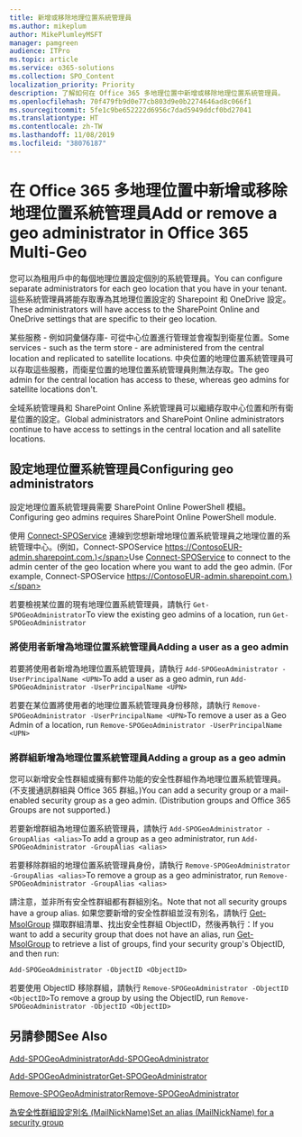 ```yaml
---
title: 新增或移除地理位置系統管理員
ms.author: mikeplum
author: MikePlumleyMSFT
manager: pamgreen
audience: ITPro
ms.topic: article
ms.service: o365-solutions
ms.collection: SPO_Content
localization_priority: Priority
description: 了解如何在 Office 365 多地理位置中新增或移除地理位置系統管理員。
ms.openlocfilehash: 70f479fb9d0e77cb803d9e0b2274646ad8c066f1
ms.sourcegitcommit: 5fe1c9be652222d6956c7dad5949ddcf0bd27041
ms.translationtype: HT
ms.contentlocale: zh-TW
ms.lasthandoff: 11/08/2019
ms.locfileid: "38076187"
---
```

# <a name="add-or-remove-a-geo-administrator-in-office-365-multi-geo"></a><span data-ttu-id="0cb4a-103">在 Office 365 多地理位置中新增或移除地理位置系統管理員</span><span class="sxs-lookup"><span data-stu-id="0cb4a-103">Add or remove a geo administrator in Office 365 Multi-Geo</span></span>

<span data-ttu-id="0cb4a-104">您可以為租用戶中的每個地理位置設定個別的系統管理員。</span><span class="sxs-lookup"><span data-stu-id="0cb4a-104">You can configure separate administrators for each geo location that you have in your tenant.</span></span> <span data-ttu-id="0cb4a-105">這些系統管理員將能存取專為其地理位置設定的 Sharepoint 和 OneDrive 設定。</span><span class="sxs-lookup"><span data-stu-id="0cb4a-105">These administrators will have access to the SharePoint Online and OneDrive settings that are specific to their geo location.</span></span>

<span data-ttu-id="0cb4a-106">某些服務 - 例如詞彙儲存庫- 可從中心位置進行管理並會複製到衛星位置。</span><span class="sxs-lookup"><span data-stu-id="0cb4a-106">Some services - such as the term store - are administered from the central location and replicated to satellite locations.</span></span> <span data-ttu-id="0cb4a-107">中央位置的地理位置系統管理員可以存取這些服務，而衛星位置的地理位置系統管理員則無法存取。</span><span class="sxs-lookup"><span data-stu-id="0cb4a-107">The geo admin for the central location has access to these, whereas geo admins for satellite locations don't.</span></span>

<span data-ttu-id="0cb4a-108">全域系統管理員和 SharePoint Online 系統管理員可以繼續存取中心位置和所有衛星位置的設定。</span><span class="sxs-lookup"><span data-stu-id="0cb4a-108">Global administrators and SharePoint Online administrators continue to have access to settings in the central location and all satellite locations.</span></span>

## <a name="configuring-geo-administrators"></a><span data-ttu-id="0cb4a-109">設定地理位置系統管理員</span><span class="sxs-lookup"><span data-stu-id="0cb4a-109">Configuring geo administrators</span></span>

<span data-ttu-id="0cb4a-110">設定地理位置系統管理員需要 SharePoint Online PowerShell 模組。</span><span class="sxs-lookup"><span data-stu-id="0cb4a-110">Configuring geo admins requires SharePoint Online PowerShell module.</span></span>

<span data-ttu-id="0cb4a-111">使用 [Connect-SPOService](https://docs.microsoft.com/powershell/module/sharepoint-online/Connect-SPOService) 連線到您想新增地理位置系統管理員之地理位置的系統管理中心。(例如，Connect-SPOService  https://ContosoEUR-admin.sharepoint.com.)</span><span class="sxs-lookup"><span data-stu-id="0cb4a-111">Use [Connect-SPOService](https://docs.microsoft.com/powershell/module/sharepoint-online/Connect-SPOService) to connect to the admin center of the geo location where you want to add the geo admin. (For example, Connect-SPOService  https://ContosoEUR-admin.sharepoint.com.)</span></span>

<span data-ttu-id="0cb4a-112">若要檢視某位置的現有地理位置系統管理員，請執行 `Get-SPOGeoAdministrator`</span><span class="sxs-lookup"><span data-stu-id="0cb4a-112">To view the existing geo admins of a location, run `Get-SPOGeoAdministrator`</span></span>

### <a name="adding-a-user-as-a-geo-admin"></a><span data-ttu-id="0cb4a-113">將使用者新增為地理位置系統管理員</span><span class="sxs-lookup"><span data-stu-id="0cb4a-113">Adding a user as a geo admin</span></span>

<span data-ttu-id="0cb4a-114">若要將使用者新增為地理位置系統管理員，請執行 `Add-SPOGeoAdministrator -UserPrincipalName <UPN>`</span><span class="sxs-lookup"><span data-stu-id="0cb4a-114">To add a user as a geo admin, run `Add-SPOGeoAdministrator -UserPrincipalName <UPN>`</span></span>

<span data-ttu-id="0cb4a-115">若要在某位置將使用者的地理位置系統管理員身份移除，請執行 `Remove-SPOGeoAdministrator -UserPrincipalName <UPN>`</span><span class="sxs-lookup"><span data-stu-id="0cb4a-115">To remove a user as a Geo Admin of a location, run  `Remove-SPOGeoAdministrator -UserPrincipalName <UPN>`</span></span>

### <a name="adding-a-group-as-a-geo-admin"></a><span data-ttu-id="0cb4a-116">將群組新增為地理位置系統管理員</span><span class="sxs-lookup"><span data-stu-id="0cb4a-116">Adding a group as a geo admin</span></span>

<span data-ttu-id="0cb4a-117">您可以新增安全性群組或擁有郵件功能的安全性群組作為地理位置系統管理員。(不支援通訊群組與 Office 365 群組。)</span><span class="sxs-lookup"><span data-stu-id="0cb4a-117">You can add a security group or a mail-enabled security group as a geo admin. (Distribution groups and Office 365 Groups are not supported.)</span></span>

<span data-ttu-id="0cb4a-118">若要新增群組為地理位置系統管理員，請執行 `Add-SPOGeoAdministrator -GroupAlias <alias>`</span><span class="sxs-lookup"><span data-stu-id="0cb4a-118">To add a group as a geo administrator, run `Add-SPOGeoAdministrator -GroupAlias <alias>`</span></span>

<span data-ttu-id="0cb4a-119">若要移除群組的地理位置系統管理員身份，請執行 `Remove-SPOGeoAdministrator -GroupAlias <alias>`</span><span class="sxs-lookup"><span data-stu-id="0cb4a-119">To remove a group as a geo administrator, run `Remove-SPOGeoAdministrator -GroupAlias <alias>`</span></span>

<span data-ttu-id="0cb4a-120">請注意，並非所有安全性群組都有群組別名。</span><span class="sxs-lookup"><span data-stu-id="0cb4a-120">Note that not all security groups have a group alias.</span></span> <span data-ttu-id="0cb4a-121">如果您要新增的安全性群組並沒有別名，請執行 [Get-MsolGroup](https://docs.microsoft.com/powershell/module/msonline/get-msolgroup) 擷取群組清單、找出安全性群組 ObjectID，然後再執行：</span><span class="sxs-lookup"><span data-stu-id="0cb4a-121">If you want to add a security group that does not have an alias, run [Get-MsolGroup](https://docs.microsoft.com/powershell/module/msonline/get-msolgroup) to retrieve a list of groups, find your security group's ObjectID, and then run:</span></span>

`Add-SPOGeoAdministrator -ObjectID <ObjectID>`

<span data-ttu-id="0cb4a-122">若要使用 ObjectID 移除群組，請執行 `Remove-SPOGeoAdministrator -ObjectID <ObjectID>`</span><span class="sxs-lookup"><span data-stu-id="0cb4a-122">To remove a group by using the ObjectID, run `Remove-SPOGeoAdministrator -ObjectID <ObjectID>`</span></span>

## <a name="see-also"></a><span data-ttu-id="0cb4a-123">另請參閱</span><span class="sxs-lookup"><span data-stu-id="0cb4a-123">See Also</span></span>

[<span data-ttu-id="0cb4a-124">Add-SPOGeoAdministrator</span><span class="sxs-lookup"><span data-stu-id="0cb4a-124">Add-SPOGeoAdministrator</span></span>](https://docs.microsoft.com/powershell/module/sharepoint-online/add-spogeoadministrator)

[<span data-ttu-id="0cb4a-125">Add-SPOGeoAdministrator</span><span class="sxs-lookup"><span data-stu-id="0cb4a-125">Get-SPOGeoAdministrator</span></span>](https://docs.microsoft.com/powershell/module/sharepoint-online/get-spogeoadministrator)

[<span data-ttu-id="0cb4a-126">Remove-SPOGeoAdministrator</span><span class="sxs-lookup"><span data-stu-id="0cb4a-126">Remove-SPOGeoAdministrator</span></span>](https://docs.microsoft.com/powershell/module/sharepoint-online/remove-spogeoadministrator)

[<span data-ttu-id="0cb4a-127">為安全性群組設定別名 (MailNickName)</span><span class="sxs-lookup"><span data-stu-id="0cb4a-127">Set an alias (MailNickName) for a security group</span></span>](https://docs.microsoft.com/powershell/module/azuread/set-azureadgroup)